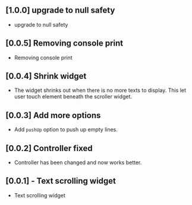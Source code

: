 ## [1.0.0] upgrade to null safety

- upgrade to null safety

## [0.0.5] Removing console print

- Removing console print

## [0.0.4] Shrink widget

- The widget shrinks out when there is no more texts to display. This let user touch element beneath the scroller widget.

## [0.0.3] Add more options

- Add `pushUp` option to push up empty lines.

## [0.0.2] Controller fixed

- Controller has been changed and now works better.

## [0.0.1] - Text scrolling widget

- Text scrolling widget
